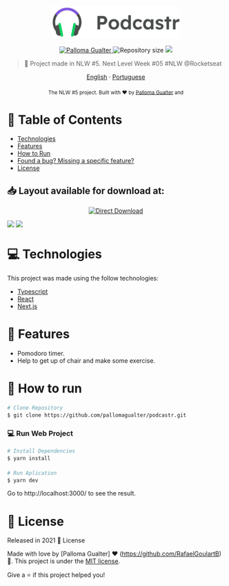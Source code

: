 <p align="center">
   <img src="./.github/logo.svg" alt="Podcastr" width="300"/>
</p>

<p align="center">	
   <a href="https://www.linkedin.com/in/palloma-gualter/">
      <img alt="Palloma Gualter" src="https://img.shields.io/badge/#" />
   </a>
  <img alt="Repository size" src="https://github.com/pallomagualter/podcastr.git">

  <a aria-label="Completed" href="https://nextlevelweek.com/episodios/react/1/edicao/5">
    <img src="https://img.shields.io/badge/Podcastr-NLW 5-5965e0?logo=data:image/png;base64,iVBORw0KGgoAAAANSUhEUgAAABAAAAAQCAMAAAAoLQ9TAAAALVBMVEVHcExxWsF0XMJzXMJxWcFsUsD///9jRrzY0u6Xh9Gsn9n39fyMecy0qd2bjNJWBT0WAAAABHRSTlMA2Do606wF2QAAAGlJREFUGJVdj1cWwCAIBLEsRU3uf9xobDH8+GZwUYi8i6ucJwrxKE+7D0G9Q4vlYqtmCSjndr4CgCgzlyFgfKfKCVO0LrPKjmiqMxGXkJwNnXskqWG+1oSM+BSwD8f29YLNjvx/OQrn+g99oQSoNmt3PgAAAABJRU5ErkJggg=="></img>
  </a>
</p>

> :rocket: Project made in NLW #5. Next Level Week #05 #NLW @Rocketseat

<p align="center">
    <a href="README.md">English</a>
    ·
    <a href="README-pt.md">Portuguese</a>
 </p>

<div align="center">
  <sub>The NLW #5 project. Built with ❤︎ by
    <a href="https://github.com/PallomaGualter">Palloma Gualter</a> and
  </sub>
</div>

# :pushpin: Table of Contents
   
* [Technologies](#computer-technologies)
* [Features](#rocket-features)
* [How to Run](#construction_worker-how-to-run)
* [Found a bug? Missing a specific feature?](#bug-issues)
* [License](#closed_book-license)

<h2 align="left"> 📥 Layout available for download at: </h2>
<p align="center">
    <a title="Download .fig Web" href="https://www.figma.com/file/8YUFtslOXp3Lu9BFLugaBQ/Podcastr-(Copy)?node-id=160%3A2908">
        <img alt="Direct Download" src="https://img.shields.io/badge/Download Web-black?style=flat-square&logo=figma&logoColor=red" width="200px" />
    </a>
</p>

<div>
   <img src="./.github/screenshot-1.png" width="400px">
   <img src="./.github/screenshot-2.png" width="400px">
</div>


# :computer: Technologies
This project was made using the follow technologies:

* [Typescript](https://www.typescriptlang.org/)      
* [React](https://reactjs.org/)      
* [Next.js](https://nextjs.org/)      
     

# :rocket: Features

* Pomodoro timer.
* Help to get up of chair and make some exercise.

# :construction_worker: How to run
```bash
# Clone Repository
$ git clone https://github.com/pallomagualter/podcastr.git
```

### 💻 Run Web Project

```bash
# Install Dependencies
$ yarn install

# Run Aplication
$ yarn dev
```
Go to http://localhost:3000/ to see the result.


# :closed_book: License

Released in 2021 :closed_book: License

Made with love by [Palloma Gualter] ❤︎ (https://github.com/RafaelGoulartB) 🚀.
This project is under the [MIT license](./LICENSE).


Give a ⭐️ if this project helped you!
